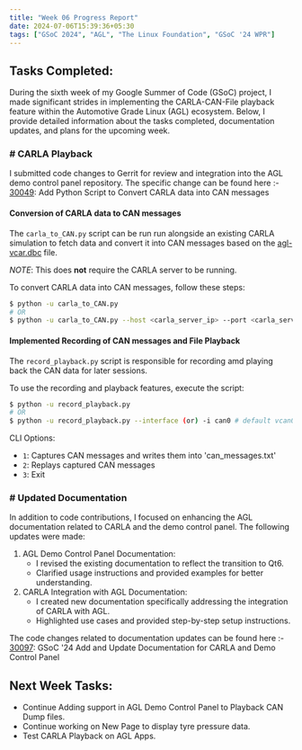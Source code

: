 ```yaml
---
title: "Week 06 Progress Report"
date: 2024-07-06T15:39:36+05:30
tags: ["GSoC 2024", "AGL", "The Linux Foundation", "GSoC '24 WPR"]
---
```


## Tasks Completed:

During the sixth week of my Google Summer of Code (GSoC) project, I made significant strides in implementing the CARLA-CAN-File playback feature within the Automotive Grade Linux (AGL) ecosystem. Below, I provide detailed information about the tasks completed, documentation updates, and plans for the upcoming week.

### # CARLA Playback

I submitted code changes to Gerrit for review and integration into the AGL demo control panel repository. The specific change can be found here :- [30049](https://gerrit.automotivelinux.org/gerrit/c/src/agl-demo-control-panel/+/30049): Add Python Script to Convert CARLA data into CAN messages

#### Conversion of CARLA data to CAN messages

The `carla_to_CAN.py` script can be run run alongside an existing CARLA simulation to fetch data and convert it into CAN messages based on the [agl-vcar.dbc](https://git.automotivelinux.org/src/agl-dbc/plain/agl-vcar.dbc) file.

_NOTE_: This does **not** require the CARLA server to be running.

To convert CARLA data into CAN messages, follow these steps:

```bash
$ python -u carla_to_CAN.py
# OR
$ python -u carla_to_CAN.py --host <carla_server_ip> --port <carla_server_port>
```

#### Implemented Recording of CAN messages and File Playback

The `record_playback.py` script is responsible for recording amd playing back the CAN data for later sessions.

To use the recording and playback features, execute the script:

```bash
$ python -u record_playback.py
# OR
$ python -u record_playback.py --interface (or) -i can0 # default vcan0
```

CLI Options:

- `1`: Captures CAN messages and writes them into 'can_messages.txt' 
- `2`: Replays captured CAN messages
- `3`: Exit

### # Updated Documentation

In addition to code contributions, I focused on enhancing the AGL documentation related to CARLA and the demo control panel. The following updates were made:

1. AGL Demo Control Panel Documentation:
    - I revised the existing documentation to reflect the transition to Qt6.
    - Clarified usage instructions and provided examples for better understanding.
2. CARLA Integration with AGL Documentation:
    - I created new documentation specifically addressing the integration of CARLA with AGL.
    - Highlighted use cases and provided step-by-step setup instructions.

The code changes related to documentation updates can be found here :- [30097](https://gerrit.automotivelinux.org/gerrit/c/AGL/documentation/+/30097): GSoC '24 Add and Update Documentation for CARLA and Demo Control Panel 

## Next Week Tasks:

- Continue Adding support in AGL Demo Control Panel to Playback CAN Dump files.
- Continue working on New Page to display tyre pressure data.
- Test CARLA Playback on AGL Apps.